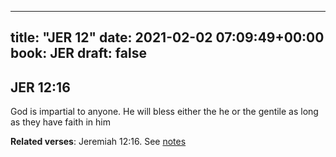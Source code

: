 
---
title: "JER 12"
date: 2021-02-02 07:09:49+00:00
book: JER
draft: false
---

## JER 12:16

God is impartial to anyone. He will bless either the he or the gentile as long as they have faith in him

**Related verses**: Jeremiah 12:16. See [notes](https://my.bible.com/notes/3620471130324460179)

